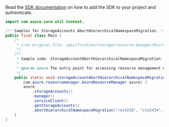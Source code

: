 Read the [SDK documentation](https://github.com/Azure/azure-sdk-for-java/blob/azure-resourcemanager_2.13.0/sdk/resourcemanager/azure-resourcemanager/README.md) on how to add the SDK to your project and authenticate.

```java
import com.azure.core.util.Context;

/** Samples for StorageAccounts AbortHierarchicalNamespaceMigration. */
public final class Main {
    /*
     * x-ms-original-file: specification/storage/resource-manager/Microsoft.Storage/stable/2021-08-01/examples/StorageAccountAbortHierarchicalNamespaceMigration.json
     */
    /**
     * Sample code: StorageAccountAbortHierarchicalNamespaceMigration.
     *
     * @param azure The entry point for accessing resource management APIs in Azure.
     */
    public static void storageAccountAbortHierarchicalNamespaceMigration(
        com.azure.resourcemanager.AzureResourceManager azure) {
        azure
            .storageAccounts()
            .manager()
            .serviceClient()
            .getStorageAccounts()
            .abortHierarchicalNamespaceMigration("res4228", "sto2434", Context.NONE);
    }
}
```
